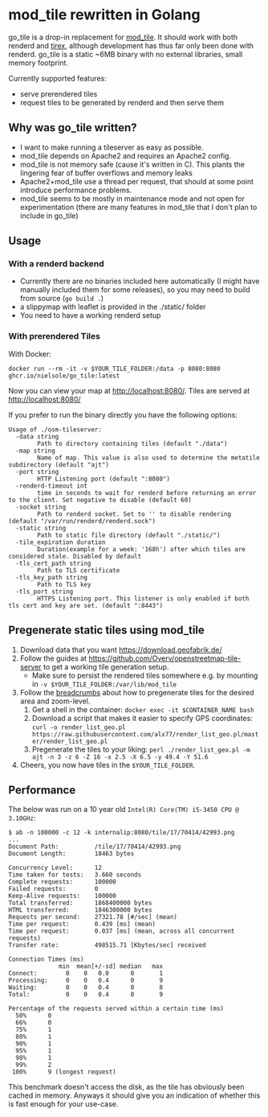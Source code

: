 # mod_tile rewritten in Golang

go_tile is a drop-in replacement for [mod_tile](https://github.com/openstreetmap/mod_tile).
It should work with both renderd and [tirex](https://github.com/openstreetmap/tirex), although development has thus far only been done with renderd.
go_tile is a static ~6MB binary with no external libraries, small memory footprint.

Currently supported features:
* serve prerendered tiles
* request tiles to be generated by renderd and then serve them

## Why was go_tile written?

* I want to make running a tileserver as easy as possible.
* mod_tile depends on Apache2 and requires an Apache2 config.
* mod_tile is not memory safe (cause it's written in C). This plants the lingering fear of buffer overflows and memory leaks
* Apache2+mod_tile use a thread per request, that should at some point introduce performance problems.
* mod_tile seems to be mostly in maintenance mode and not open for experimentation (there are many features in mod_tile that I don't plan to include in go_tile)

## Usage

### With a renderd backend

* Currently there are no binaries included here automatically (I might have manually included them for some releases), so you may need to build from source (`go build .`)
* a slippymap with leaflet is provided in the ./static/ folder
* You need to have a working renderd setup

### With prerendered Tiles

With Docker:

```
docker run --rm -it -v $YOUR_TILE_FOLDER:/data -p 8080:8080 ghcr.io/nielsole/go_tile:latest
```

Now you can view your map at <http://localhost:8080/>. Tiles are served at <http://localhost:8080/>

If you prefer to run the binary directly you have the following options:

```
Usage of ./osm-tileserver:
  -data string
        Path to directory containing tiles (default "./data")
  -map string
        Name of map. This value is also used to determine the metatile subdirectory (default "ajt")
  -port string
        HTTP Listening port (default ":8080")
  -renderd-timeout int
        time in seconds to wait for renderd before returning an error to the client. Set negative to disable (default 60)
  -socket string
        Path to renderd socket. Set to '' to disable rendering (default "/var/run/renderd/renderd.sock")
  -static string
        Path to static file directory (default "./static/")
  -tile_expiration duration
        Duration(example for a week: '168h') after which tiles are considered stale. Disabled by default
  -tls_cert_path string
        Path to TLS certificate
  -tls_key_path string
        Path to TLS key
  -tls_port string
        HTTPS Listening port. This listener is only enabled if both tls cert and key are set. (default ":8443")
```

## Pregenerate static tiles using mod_tile

1. Download data that you want <https://download.geofabrik.de/>
1. Follow the guides at <https://github.com/Overv/openstreetmap-tile-server> to get a working tile generation setup.
    * Make sure to persist the rendered tiles somewhere e.g. by mounting in `-v $YOUR_TILE_FOLDER:/var/lib/mod_tile`
2. Follow the [breadcrumbs](https://github.com/Overv/openstreetmap-tile-server/issues/15) about how to pregenerate tiles for the desired area and zoom-level.
    1. Get a shell in the container: `docker exec -it $CONTAINER_NAME bash`
    2. Download a script that makes it easier to specify GPS coordinates: `curl -o render_list_geo.pl https://raw.githubusercontent.com/alx77/render_list_geo.pl/master/render_list_geo.pl`
    3. Pregenerate the tiles to your liking: `perl ./render_list_geo.pl -m ajt -n 3 -z 6 -Z 16 -x 2.5 -X 6.5 -y 49.4 -Y 51.6`
3. Cheers, you now have tiles in the `$YOUR_TILE_FOLDER`.

## Performance

The below was run on a 10 year old `Intel(R) Core(TM) i5-3450 CPU @ 3.10GHz`:

```
$ ab -n 100000 -c 12 -k internalip:8080/tile/17/70414/42993.png
...
Document Path:          /tile/17/70414/42993.png
Document Length:        18463 bytes

Concurrency Level:      12
Time taken for tests:   3.660 seconds
Complete requests:      100000
Failed requests:        0
Keep-Alive requests:    100000
Total transferred:      1868400000 bytes
HTML transferred:       1846300000 bytes
Requests per second:    27321.78 [#/sec] (mean)
Time per request:       0.439 [ms] (mean)
Time per request:       0.037 [ms] (mean, across all concurrent requests)
Transfer rate:          498515.71 [Kbytes/sec] received

Connection Times (ms)
              min  mean[+/-sd] median   max
Connect:        0    0   0.0      0       1
Processing:     0    0   0.4      0       9
Waiting:        0    0   0.4      0       8
Total:          0    0   0.4      0       9

Percentage of the requests served within a certain time (ms)
  50%      0
  66%      0
  75%      1
  80%      1
  90%      1
  95%      1
  98%      1
  99%      2
 100%      9 (longest request)
```

This benchmark doesn't access the disk, as the tile has obviously been cached in memory.
Anyways it should give you an indication of whether this is fast enough for your use-case.
